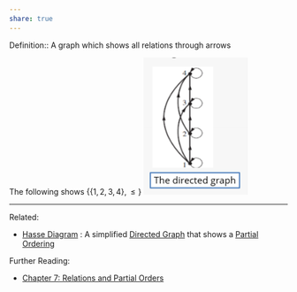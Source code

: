 ```yaml
---
share: true
---
```



Definition:: A graph which shows all relations through arrows

The following shows $\{\{1,2,3,4\}, \leq\}$
![Directed Graph-Less Than.png](./Attachments/Directed%20Graph-Less%20Than.png)

---
Related:
- [Hasse Diagram](./Hasse%20Diagram.md) : A simplified [Directed Graph](Directed%20Graph.md) that shows a [Partial Ordering](Partial%20Ordering.md)

Further Reading:
- [Chapter 7: Relations and Partial Orders](./Credenza/Chapter%207:%20Relations%20and%20Partial%20Orders.md)
